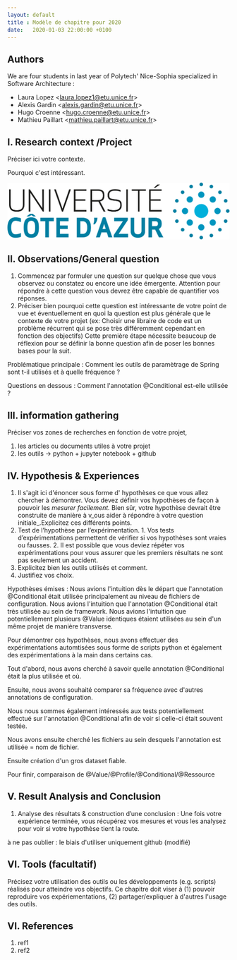 ```yaml
---
layout: default
title : Modèle de chapitre pour 2020
date:   2020-01-03 22:00:00 +0100
---
```


## Authors

We are four students in last year of Polytech' Nice-Sophia specialized in Software Architecture :

* Laura Lopez &lt;laura.lopez1@etu.unice.fr&gt;
* Alexis Gardin &lt;alexis.gardin@etu.unice.fr&gt;
* Hugo Croenne &lt;hugo.croenne@etu.unice.fr&gt;
* Mathieu Paillart &lt;mathieu.paillart@etu.unice.fr&gt;

## I. Research context /Project

Préciser ici votre contexte.

Pourquoi c'est intéressant.


![Figure 1: Logo UCA](../assets/model/UCAlogoQlarge.png)


## II. Observations/General question

1. Commencez par formuler une question sur quelque chose que vous observez ou constatez ou encore une idée émergente. Attention pour répondre à cette question vous devrez être capable de quantifier vos réponses.
2. Préciser bien pourquoi cette question est intéressante de votre point de vue et éventuellement en quoi la question est plus générale que le contexte de votre projet \(ex: Choisir une libraire de code est un problème récurrent qui se pose très différemment cependant en fonction des objectifs\)
Cette première étape nécessite beaucoup de réflexion pour se définir la bonne question afin de poser les bonnes bases pour la suit.

Problématique principale : Comment les outils de paramètrage de Spring sont t-il utilisés et à quelle fréquence ?

Questions en dessous : 
Comment l'annotation @Conditional est-elle utilisée ?


## III. information gathering

Préciser vos zones de recherches en fonction de votre projet,

1. les articles ou documents utiles à votre projet
2. les outils
-> python + jupyter notebook + github
 
## IV. Hypothesis & Experiences

1. Il s'agit ici d'énoncer sous forme d' hypothèses ce que vous allez chercher à démontrer. Vous devez définir vos hypothèses de façon à pouvoir les _mesurer facilement._ Bien sûr, votre hypothèse devrait être construite de manière à v_ous aider à répondre à votre question initiale_.Explicitez ces différents points.
2. Test de l’hypothèse par l’expérimentation. 1. Vos tests d’expérimentations permettent de vérifier si vos hypothèses sont vraies ou fausses. 2. Il est possible que vous deviez répéter vos expérimentations pour vous assurer que les premiers résultats ne sont pas seulement un accident.
3. Explicitez bien les outils utilisés et comment.
4. Justifiez vos choix.

Hypothèses émises : 
Nous avions l'intuition dès le départ que l'annotation @Conditional était utilisée principalement au niveau de fichiers de configuration.
Nous avions l'intuition que l'annotation @Conditional était très utilisée au sein de framework.
Nous avions l'intuition que potentiellement plusieurs @Value identiques étaient utilisées au sein d'un même projet de manière transverse.

Pour démontrer ces hypothèses, nous avons effectuer des expérimentations automtisées sous forme de scripts python et également des expérimentations à la main dans certains cas. 

Tout d'abord, nous avons cherché à savoir quelle annotation @Conditional était la plus utilisée et où. 

Ensuite, nous avons souhaité comparer sa fréquence avec d'autres annotations de configuration.

Nous nous sommes également intéressés aux tests potentiellement effectué sur l'annotation @Conditional afin de voir si celle-ci était souvent testée.

Nous avons ensuite cherché les fichiers au sein desquels l'annotation est utilisée = nom de fichier.

Ensuite création d'un gros dataset fiable.

Pour finir, comparaison de @Value/@Profile/@Conditional/@Ressource


## V. Result Analysis and Conclusion

1. Analyse des résultats & construction d’une conclusion : Une fois votre expérience terminée, vous récupérez vos mesures et vous les analysez pour voir si votre hypothèse tient la route. 


à ne pas oublier : le biais d'utiliser uniquement github (modifié) 

## VI. Tools \(facultatif\)

Précisez votre utilisation des outils ou les développements \(e.g. scripts\) réalisés pour atteindre vos objectifs. Ce chapitre doit viser à \(1\) pouvoir reproduire vos expériementations, \(2\) partager/expliquer à d'autres l'usage des outils.

## VI. References

1. ref1
1. ref2
